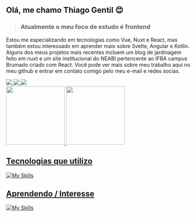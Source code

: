## Olá, me chamo Thiago Gentil :blush:
> ### **Atualmente** o meu foco de estudo é frontend
Estou me especializando em tecnologias como Vue, Nuxt e React, mas também estou interessado em aprender mais sobre Svelte, Angular e Kotlin. Alguns dos meus projetos mais recentes incluem um blog de jardinagem feito em nuxt e um site institucional do NEABI pertencente ao IFBA campus Brumado criado com React. Você pode ver mais sobre meu trabalho aqui no meu github e entrar em contato comigo pelo meu e-mail e redes socias.

<div align="left">
  
  <a href="https://www.instagram.com/thiago._.gentil/" alt="Instagram">
    <img src="https://img.shields.io/badge/-Instagram-8369CE?style=for-the-badge&logo=Instagram&logoColor=FFF"/>
  </a>
  
  <a href="https://www.linkedin.com/in/ThiagoGentil-/" alt="Linkedin">
    <img src="https://img.shields.io/badge/linkedin-8369CE?style=for-the-badge&logo=linkedin&logoColor=white"/>
  </a>
 
 <a href="mailto:thiagogentil499@gmail.com" alt="e-mail">
    <img src="https://img.shields.io/badge/Gmail-8369CE?style=for-the-badge&logo=gmail&logoColor=white"/>
  </a>
</div>

 <div>
  <a href="https://github.com/Thiagonox">
  <img  height="160em" src="https://github-readme-stats.vercel.app/api?username=Thiagonox&show_icons=true&theme=midnight-purple&include_all_commits=true&count_private=true"/>
   <img height="160em" src="https://github-readme-stats.vercel.app/api/top-langs/?username=Thiagonox&layout=compact&langs_count=6&theme=midnight-purple&count_private=true"/>
</div>
 
 ## Tecnologias que utilizo
 
 ![My Skills](https://skills.thijs.gg/icons?i=js,html,css,tailwind,vue,nuxt,react,vite)
 
 ## Aprendendo / Interesse
 
 ![My Skills](https://skills.thijs.gg/icons?i=svelte,angular,kotlin,wasm,next,jest,flutter,electron)
